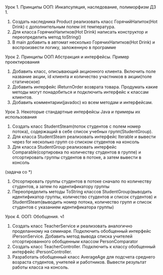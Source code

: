 Урок 1. Принципы ООП: Инкапсуляция, наследование, полиморфизм
ДЗ 1.
1. Создать наследника Product реализовать класс ГорячийНапиток(Hot Drink) с дополнительным полем int температура.
2. Для класса ГорячихНапитков(Hot Drink) написать конструктор и переопределить метод toString()
3. В main добавить в автомат несколько ГорячихНапитков(Hot Drink) и воспроизвести логику, заложенную в программе

Урок 2. Принципы ООП Абстракция и интерфейсы. Пример проектирования
1. Добавить класс, описывающий акционного клиента. Включить поле название акции, id клиента и количество участников в акции(поле статическое)
2. Добавить интерфейс iReturnOrder возврата товара. Продумать какие методы могут понадобиться и подключить интерфейс к классам клиентов.
3. Добавить комментарии(javadoc) ко всем методам и интерфейсам.

Урок 3. Некоторые стандартные интерфейсы Java и примеры их использования
1. Создать класс StudentSteam(поток студентов с полем номер потока), содержащий в себе список учебных групп(StudentGroup).
2. Для класса StudentSteam реализовать интерфейс Iterable и вывести через for несколько групп со списком студентов на консоль
3. Для класса StudentGroup реализовать интерфейс Comparable(сортировка по количеству студентов в группе) и отсортировать группы студентов в потоке, а затем вывести в консоль

(задача со *)
1. Отсортировать группы студентов в потоке сначало по количеству студентов, а затем по идентификатору группы
2. Переопределить методы ToString классов StudentGroup(выводить идентификатор группы, количество студентов и список студентов) и StudentSteam(выводить номер потока, количество групп и список студентов с указанием идентификатора группы)

Урок 4. ООП: Обобщения. ч1
1. Создать класс TeacherService и реализовать аналогично проделанному на семинаре. Подключить обобщенный интерфейс iPersonService. Добавить метод вывода списка учителей отсортированного обобщенным классом PersonComparator
2. Создать класс TeacherController. Подключить к классу обобщенный интерфейс iPersonController.
3. Разработать обобщенный класс AverageAge для подсчета среднего возраста студентов, учителей и работников. Вывести результат работы класса на консоль.